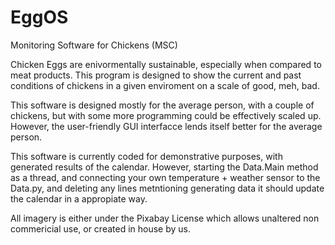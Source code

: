 # EggOS
Monitoring Software for Chickens (MSC)

Chicken Eggs are enivormentally sustainable, especially when compared to meat products. This program is designed to show the current and past conditions of chickens in a given enviroment on a scale of good, meh, bad.

This software is designed mostly for the average person, with a couple of chickens, but with some more programming could be effectively scaled up. However, the user-friendly GUI interfacce lends itself better for the average person.

This software is currently coded for demonstrative purposes, with generated results of the calendar.
However, starting the Data.Main method as a thread, and connecting your own temperature + weather sensor to the Data.py, and deleting any lines metntioning generating data
it should update the calendar in a appropiate way.

All imagery is either under the Pixabay License which allows unaltered non commericial use, or created in house by us.

